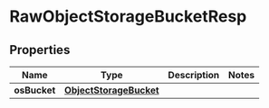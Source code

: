 # RawObjectStorageBucketResp

## Properties
Name | Type | Description | Notes
------------ | ------------- | ------------- | -------------
**osBucket** | [**ObjectStorageBucket**](ObjectStorageBucket.md) |  | 
